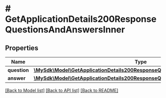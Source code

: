 # # GetApplicationDetails200ResponseQuestionsAndAnswersInner

## Properties

Name | Type | Description | Notes
------------ | ------------- | ------------- | -------------
**question** | [**\MySdk\Model\GetApplicationDetails200ResponseQuestionsAndAnswersInnerQuestion**](GetApplicationDetails200ResponseQuestionsAndAnswersInnerQuestion.md) |  | [optional]
**answer** | [**\MySdk\Model\GetApplicationDetails200ResponseQuestionsAndAnswersInnerAnswer**](GetApplicationDetails200ResponseQuestionsAndAnswersInnerAnswer.md) |  | [optional]

[[Back to Model list]](../../README.md#models) [[Back to API list]](../../README.md#endpoints) [[Back to README]](../../README.md)
